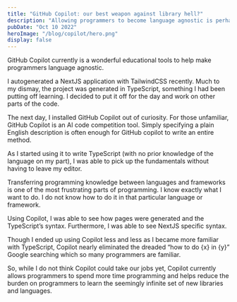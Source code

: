 ```yaml
---
title: "GitHub Copilot: our best weapon against library hell?"
description: "Allowing programmers to become language agnostic is perhaps the lowest-hanging use case to Large Language models"
pubDate: "Oct 10 2022"
heroImage: "/blog/copilot/hero.png"
display: false
---
```


GitHub Copilot currently is a wonderful educational tools to help make programmers language agnostic.

I autogenerated a NextJS application with TailwindCSS recently. Much to my dismay, the project was generated in TypeScript, something I had been putting off learning. I decided to put it off for the day and work on other parts of the code.

The next day, I installed GitHub Copilot out of curiosity. For those unfamiliar, GitHub Copilot is an AI code competition tool. Simply specifying a plain English description is often enough for GitHub copilot to write an entire method.

As I started using it to write TypeScript (with no prior knowledge of the language on my part), I was able to pick up the fundamentals without having to leave my editor.

Transferring programming knowledge between languages and frameworks is one of the most frustrating parts of programming. I know exactly what I want to do. I do not know how to do it in that particular language or framework.

Using Copilot, I was able to see how pages were generated and the TypeScript’s syntax. Furthermore, I was able to see NextJS specific syntax.

Though I ended up using Copilot less and less as I became more familiar with TypeScript, Copilot nearly eliminated the dreaded “how to do {x} in {y}” Google searching which so many programmers are familiar.

So, while I do not think Copilot could take our jobs yet, Copilot currently allows programmers to spend more time programming and helps reduce the burden on programmers to learn the seemingly infinite set of new libraries and languages.
